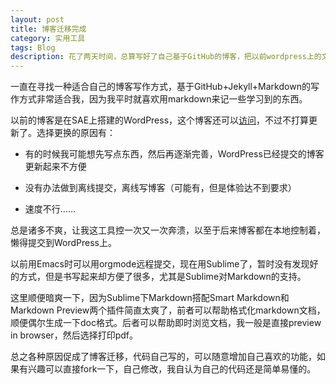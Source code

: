 ```yaml
---
layout: post
title: 博客迁移完成
category: 实用工具
tags: Blog
description: 花了两天时间，总算写好了自己基于GitHub的博客，把以前wordpress上的文章有用的都移了过来，可以松一口气了
---
```


一直在寻找一种适合自己的博客写作方式，基于GitHub+Jekyll+Markdown的写作方式非常适合我，因为我平时就喜欢用markdown来记一些学习到的东西。

以前的博客是在SAE上搭建的WordPress，这个博客还可以[访问](http://yansublog.sinaapp.com)，不过不打算更新了。选择更换的原因有：

  - 有的时候我可能想先写点东西，然后再逐渐完善，WordPress已经提交的博客更新起来不方便
  
  - 没有办法做到离线提交，离线写博客（可能有，但是体验达不到要求）
  
  - 速度不行……

总是诸多不爽，让我这工具控一次又一次奔溃，以至于后来博客都在本地控制着，懒得提交到WordPress上。

以前用Emacs时可以用orgmode远程提交，现在用Sublime了，暂时没有发现好的方式，但是书写起来却方便了很多，尤其是Sublime对Markdown的支持。

这里顺便暗爽一下，因为Sublime下Markdown搭配Smart Markdown和Markdown Preview两个插件简直太爽了，前者可以帮助格式化markdown文档，顺便偶尔生成一下doc格式。后者可以帮助即时浏览文档，我一般是直接preview in browser，然后选择打印pdf。

总之各种原因促成了博客迁移，代码自己写的，可以随意增加自己喜欢的功能，如果有兴趣可以直接fork一下，自己修改，我自认为自己的代码还是简单易懂的。
